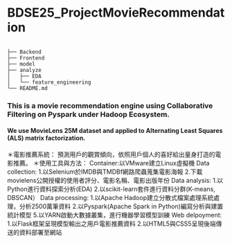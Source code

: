 # BDSE25_ProjectMovieRecommendation
```

├── Backend
├── Frontend
├── model
├── analyze
│   ├── EDA
│   └── feature_engineering   
└── README.md
```     
### This is a movie recommendation engine using Collaborative Filtering on Pyspark under Hadoop Ecosystem.
#### We use MovieLens 25M dataset and applied to Alternating Least Squares (ALS) matrix factorization.

＊電影推薦系統：
    預測用戶的觀賞傾向，依照用戶個人的喜好給出量身打造的電影推薦。
＊使用工具與方法：
  Container:以VMware建立Linux虛擬機
  Data collection:
    1.以Selenium於IMDB與TMDBf網路爬蟲蒐集電影海報
    2.下載movielens公開授權的使用者評分、電影名稱、電影出版年份
  Data analysis:
    1.以Python進行資料探索分析(EDA)
    2.以scikit-learn套件進行資料分群(K-means, DBSCAN）
  Data processing:
    1.以Apache Hadoop建立分散式檔案處理系統處理，分析2500萬筆資料
    2.以Pyspark(Apache Spark in Python)編寫分析與建置統計模型
    5.以YARN啟動大數據叢集，進行機器學習模型訓練
  Web delpoyment:
    1.以Flask框架呈現模型輸出之用戶電影推薦資料
    2.以HTML5與CSS5呈現後端傳送的資料部署至網站
